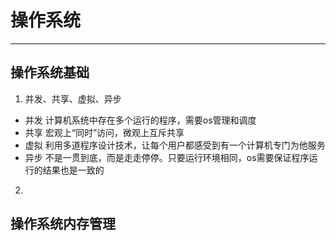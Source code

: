 # 操作系统
---

## 操作系统基础
1.  并发、共享、虚拟、异步
 - 并发 计算机系统中存在多个运行的程序，需要os管理和调度
 - 共享 宏观上“同时”访问，微观上互斥共享
 - 虚拟 利用多道程序设计技术，让每个用户都感受到有一个计算机专门为他服务
 - 异步 不是一贯到底，而是走走停停。只要运行环境相同，os需要保证程序运行的结果也是一致的

2.
## 操作系统内存管理

